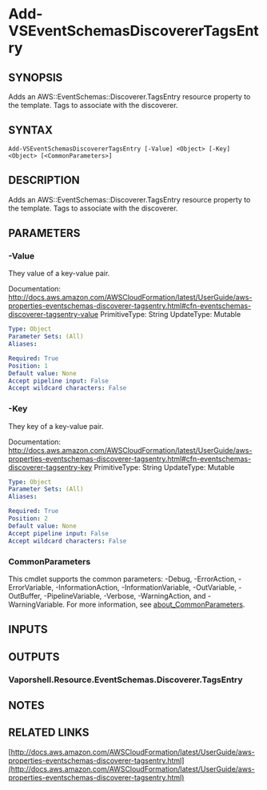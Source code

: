 # Add-VSEventSchemasDiscovererTagsEntry

## SYNOPSIS
Adds an AWS::EventSchemas::Discoverer.TagsEntry resource property to the template.
Tags to associate with the discoverer.

## SYNTAX

```
Add-VSEventSchemasDiscovererTagsEntry [-Value] <Object> [-Key] <Object> [<CommonParameters>]
```

## DESCRIPTION
Adds an AWS::EventSchemas::Discoverer.TagsEntry resource property to the template.
Tags to associate with the discoverer.

## PARAMETERS

### -Value
They value of a key-value pair.

Documentation: http://docs.aws.amazon.com/AWSCloudFormation/latest/UserGuide/aws-properties-eventschemas-discoverer-tagsentry.html#cfn-eventschemas-discoverer-tagsentry-value
PrimitiveType: String
UpdateType: Mutable

```yaml
Type: Object
Parameter Sets: (All)
Aliases:

Required: True
Position: 1
Default value: None
Accept pipeline input: False
Accept wildcard characters: False
```

### -Key
They key of a key-value pair.

Documentation: http://docs.aws.amazon.com/AWSCloudFormation/latest/UserGuide/aws-properties-eventschemas-discoverer-tagsentry.html#cfn-eventschemas-discoverer-tagsentry-key
PrimitiveType: String
UpdateType: Mutable

```yaml
Type: Object
Parameter Sets: (All)
Aliases:

Required: True
Position: 2
Default value: None
Accept pipeline input: False
Accept wildcard characters: False
```

### CommonParameters
This cmdlet supports the common parameters: -Debug, -ErrorAction, -ErrorVariable, -InformationAction, -InformationVariable, -OutVariable, -OutBuffer, -PipelineVariable, -Verbose, -WarningAction, and -WarningVariable. For more information, see [about_CommonParameters](http://go.microsoft.com/fwlink/?LinkID=113216).

## INPUTS

## OUTPUTS

### Vaporshell.Resource.EventSchemas.Discoverer.TagsEntry
## NOTES

## RELATED LINKS

[http://docs.aws.amazon.com/AWSCloudFormation/latest/UserGuide/aws-properties-eventschemas-discoverer-tagsentry.html](http://docs.aws.amazon.com/AWSCloudFormation/latest/UserGuide/aws-properties-eventschemas-discoverer-tagsentry.html)

